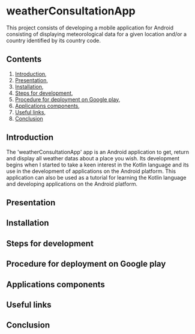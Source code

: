 # weatherConsultationApp

This project consists of developing a mobile application for Android consisting of displaying meteorological data for a given location and/or a country identified by its country code.

## Contents

1. [Introduction](#introduction),
2. [Presentation](#presentation),
3. [Installation](#installation),
4. [Steps for development](#steps_for_dev),
5. [Procedure for deployment on Google play](#on_google_play),
6. [Applications components](#applications_components),
7. [Useful links](#useful_links),
8. [Conclusion](#conclusion)

<a name="introduction"></a>
## Introduction

The 'weatherConsultationApp' app is an Android application to get, return and display all weather datas about a place you wish. Its development begins when I started to take a keen interest in the Kotlin language and its use in the development of applications on the Android platform. This application can also be used as a tutorial for learning the Kotlin language and developing applications on the Android platform.

<a name="presentation"></a>
## Presentation

<a name="installation"></a>
## Installation

<a name="steps_for_dev"></a>
## Steps for development

<a name="on_google_play"></a>
## Procedure for deployment on Google play

<a name="applications_components"></a>
## Applications components

<a name="useful_links"></a>
## Useful links

<a name="conclusion"></a>
## Conclusion
